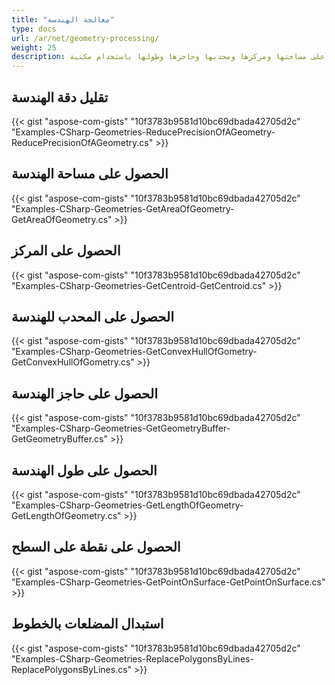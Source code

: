 ```yaml
---
title: "معالجة الهندسة"
type: docs
url: /ar/net/geometry-processing/
weight: 25
description: يمكنك تقليل دقة الهندسة، والحصول على مساحتها ومركزها ومحدبها وحاجزها وطولها باستخدام مكتبة GIS C#.
---
```


## **تقليل دقة الهندسة**
{{< gist "aspose-com-gists" "10f3783b9581d10bc69dbada42705d2c" "Examples-CSharp-Geometries-ReducePrecisionOfAGeometry-ReducePrecisionOfAGeometry.cs" >}}
## **الحصول على مساحة الهندسة**
{{< gist "aspose-com-gists" "10f3783b9581d10bc69dbada42705d2c" "Examples-CSharp-Geometries-GetAreaOfGeometry-GetAreaOfGeometry.cs" >}}
## **الحصول على المركز**
{{< gist "aspose-com-gists" "10f3783b9581d10bc69dbada42705d2c" "Examples-CSharp-Geometries-GetCentroid-GetCentroid.cs" >}}
## **الحصول على المحدب للهندسة**
{{< gist "aspose-com-gists" "10f3783b9581d10bc69dbada42705d2c" "Examples-CSharp-Geometries-GetConvexHullOfGometry-GetConvexHullOfGometry.cs" >}}
## **الحصول على حاجز الهندسة**
{{< gist "aspose-com-gists" "10f3783b9581d10bc69dbada42705d2c" "Examples-CSharp-Geometries-GetGeometryBuffer-GetGeometryBuffer.cs" >}}
## **الحصول على طول الهندسة**
{{< gist "aspose-com-gists" "10f3783b9581d10bc69dbada42705d2c" "Examples-CSharp-Geometries-GetLengthOfGeometry-GetLengthOfGeometry.cs" >}}
## **الحصول على نقطة على السطح**
{{< gist "aspose-com-gists" "10f3783b9581d10bc69dbada42705d2c" "Examples-CSharp-Geometries-GetPointOnSurface-GetPointOnSurface.cs" >}}
## **استبدال المضلعات بالخطوط**
{{< gist "aspose-com-gists" "10f3783b9581d10bc69dbada42705d2c" "Examples-CSharp-Geometries-ReplacePolygonsByLines-ReplacePolygonsByLines.cs" >}}
